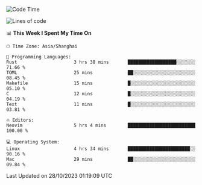 <!--START_SECTION:waka-->
![Code Time](http://img.shields.io/badge/Code%20Time-1%2C642%20hrs%2037%20mins-blue)

![Lines of code](https://img.shields.io/badge/From%20Hello%20World%20I%27ve%20Written-288.7%20thousand%20lines%20of%20code-blue)

📊 **This Week I Spent My Time On** 

```text
🕑︎ Time Zone: Asia/Shanghai

💬 Programming Languages: 
Rust                     3 hrs 38 mins       ██████████████████░░░░░░░   71.66 % 
TOML                     25 mins             ██░░░░░░░░░░░░░░░░░░░░░░░   08.45 % 
Makefile                 15 mins             █░░░░░░░░░░░░░░░░░░░░░░░░   05.10 % 
C                        12 mins             █░░░░░░░░░░░░░░░░░░░░░░░░   04.19 % 
Text                     11 mins             █░░░░░░░░░░░░░░░░░░░░░░░░   03.81 % 

🔥 Editors: 
Neovim                   5 hrs 4 mins        █████████████████████████   100.00 % 

💻 Operating System: 
Linux                    4 hrs 34 mins       ███████████████████████░░   90.16 % 
Mac                      29 mins             ██░░░░░░░░░░░░░░░░░░░░░░░   09.84 % 
```


 Last Updated on 28/10/2023 01:19:09 UTC
<!--END_SECTION:waka-->
